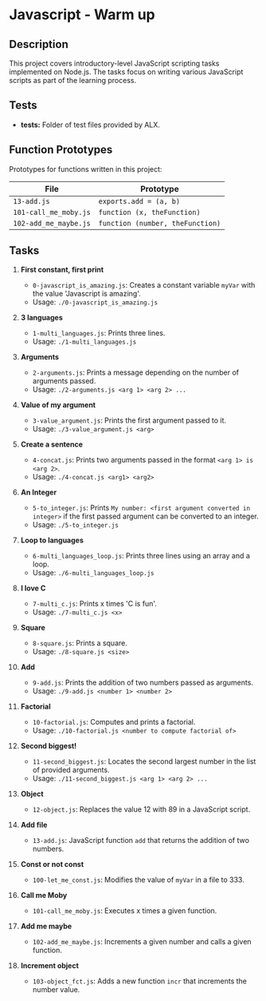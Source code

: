 # Javascript - Warm up

## Description

This project covers introductory-level JavaScript scripting tasks implemented on Node.js. The tasks focus on writing various JavaScript scripts as part of the learning process.

## Tests

- **tests:** Folder of test files provided by ALX.

## Function Prototypes

Prototypes for functions written in this project:

| File               | Prototype                 |
| ------------------ | ------------------------- |
| `13-add.js`        | `exports.add = (a, b)`   |
| `101-call_me_moby.js` | `function (x, theFunction)` |
| `102-add_me_maybe.js` | `function (number, theFunction)` |

## Tasks

1. **First constant, first print**
   - `0-javascript_is_amazing.js`: Creates a constant variable `myVar` with the value 'Javascript is amazing'.
   - Usage: `./0-javascript_is_amazing.js`

2. **3 languages**
   - `1-multi_languages.js`: Prints three lines.
   - Usage: `./1-multi_languages.js`

3. **Arguments**
   - `2-arguments.js`: Prints a message depending on the number of arguments passed.
   - Usage: `./2-arguments.js <arg 1> <arg 2> ...`

4. **Value of my argument**
   - `3-value_argument.js`: Prints the first argument passed to it.
   - Usage: `./3-value_argument.js <arg>`

5. **Create a sentence**
   - `4-concat.js`: Prints two arguments passed in the format `<arg 1> is <arg 2>`.
   - Usage: `./4-concat.js <arg1> <arg2>`

6. **An Integer**
   - `5-to_integer.js`: Prints `My number: <first argument converted in integer>` if the first passed argument can be converted to an integer.
   - Usage: `./5-to_integer.js`

7. **Loop to languages**
   - `6-multi_languages_loop.js`: Prints three lines using an array and a loop.
   - Usage: `./6-multi_languages_loop.js`

8. **I love C**
   - `7-multi_c.js`: Prints x times 'C is fun'.
   - Usage: `./7-multi_c.js <x>`

9. **Square**
   - `8-square.js`: Prints a square.
   - Usage: `./8-square.js <size>`

10. **Add**
    - `9-add.js`: Prints the addition of two numbers passed as arguments.
    - Usage: `./9-add.js <number 1> <number 2>`

11. **Factorial**
    - `10-factorial.js`: Computes and prints a factorial.
    - Usage: `./10-factorial.js <number to compute factorial of>`

12. **Second biggest!**
    - `11-second_biggest.js`: Locates the second largest number in the list of provided arguments.
    - Usage: `./11-second_biggest.js <arg 1> <arg 2> ...`

13. **Object**
    - `12-object.js`: Replaces the value 12 with 89 in a JavaScript script.

14. **Add file**
    - `13-add.js`: JavaScript function `add` that returns the addition of two numbers.

15. **Const or not const**
    - `100-let_me_const.js`: Modifies the value of `myVar` in a file to 333.

16. **Call me Moby**
    - `101-call_me_moby.js`: Executes x times a given function.

17. **Add me maybe**
    - `102-add_me_maybe.js`: Increments a given number and calls a given function.

18. **Increment object**
    - `103-object_fct.js`: Adds a new function `incr` that increments the number value.


